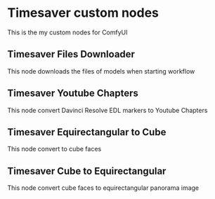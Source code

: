 # Timesaver custom nodes

This is the my custom nodes for ComfyUI

## Timesaver Files Downloader
This node downloads the files of models when starting workflow

## Timesaver Youtube Chapters
This node convert Davinci Resolve EDL markers to Youtube Chapters

## Timesaver Equirectangular to Cube
This node convert  to cube faces

## Timesaver Cube to Equirectangular
This node convert cube faces to equirectangular panorama image
